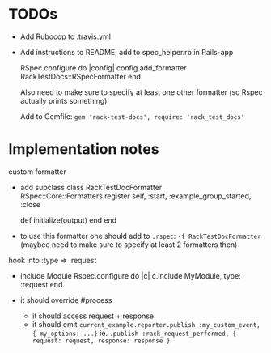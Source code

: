 # TODOs

* Add Rubocop to .travis.yml
* Add instructions to README, add to spec_helper.rb in Rails-app

  RSpec.configure do |config|
    config.add_formatter RackTestDocs::RSpecFormatter
  end

  Also need to make sure to specify at least one other formatter (so Rspec actually prints something).

  Add to Gemfile: `gem 'rack-test-docs', require: 'rack_test_docs'`


# Implementation notes

custom formatter
- add subclass
  class RackTestDocFormatter
    RSpec::Core::Formatters.register self, :start, :example_group_started, :close

    def initialize(output)
    end
  end
- to use this formatter one should add to `.rspec`: `-f RackTestDocFormatter` (maybee need to make sure to specify at least 2 formatters then)

hook into :type => :request
- include Module
  Rspec.configure do |c|
    c.include MyModule, type: :request
  end

- it should override #process
  - it should access request + response
  - it should emit `current_example.reporter.publish :my_custom_event, { my_options: ...}` ie. `.publish :rack_request_performed, { request: request, response: response }`